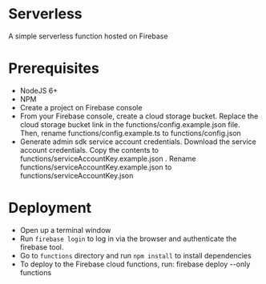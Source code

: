 # Serverless
A simple serverless function hosted on Firebase

# Prerequisites
* NodeJS 6+
* NPM
* Create a project on Firebase console
* From your Firebase console, create a cloud storage bucket. Replace the cloud storage bucket link in the functions/config.example.json file. Then, rename functions/config.example.ts to functions/config.json
* Generate admin sdk service account credentials. Download the service account credentials. Copy the contents to functions/serviceAccountKey.example.json . Rename functions/serviceAccountKey.example.json to functions/serviceAccountKey.json

# Deployment
* Open up a terminal window
* Run `firebase login` to log in via the browser and authenticate the firebase tool.
* Go to `functions` directory and run `npm install` to install dependencies
* To deploy to the Firebase cloud functions, run: firebase deploy --only functions

